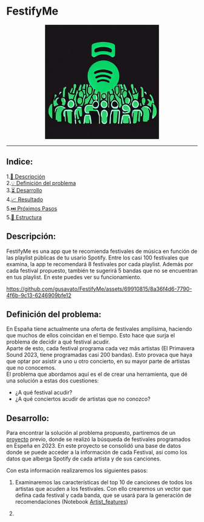 # FestifyMe


<center>
    <img src="./images/FestifyMe_logo.jpeg" alt="Alt text" width="300">
</center>


***

## Indice:
1.[📜 Descripción](#descripcion)\
2.[💡 Definición del problema](#problema)\
3.[⏳ Desarrollo](#desarrollo)\
4.[📈 Resultado](#resultado)\
5.[⏭️ Próximos Pasos](#next)\
5.[📁 Estructura](#Estructura)

## Descripción:<a name="descripcion"/>

FestifyMe es una app que te recomienda festivales de música en función de las 
playlist públicas de tu usario Spotify. Entre los casi 100 festivales que examina,
la app te recomendará 8 festivales por cada playlist. Además por cada festival 
propuesto, también te sugerirá 5 bandas que no se encuentran en tus playlist. En
este puedes ver su funcionamiento.

https://github.com/gusavato/FestifyMe/assets/69910815/8a36f4d6-7790-4f6b-9c13-6246909bfe12

## Definición del problema: <a name="problema"/>

En España tiene actualmente una oferta de festivales amplísima, haciendo que 
muchos de ellos coincidan en el tiempo. Esto hace que surja el problema de decidir 
a qué festival acudir.</br>
Aparte de esto, cada festival programa cada vez más artistas (El Primavera Sound 2023,
tiene programadas casi 200 bandas). Esto provaca que haya que optar por asistir a uno u
otro concierto, en su mayor parte de artistas que no conocemos. </br>
El problema que abordamos aquí es el de crear una herramienta, que dé una solución a estas
dos cuestiones:
- ¿A qué festival acudir?
- ¿A qué conciertos acudir de artistas que no conozco? 

## Desarrollo: <a name="desarrollo"/>

Para encontrar la solución al problema propuesto, partiremos de un 
[proyecto](https://github.com/gusavato/3_IRONHACK_ETL) previo,
donde se realizó la búsqueda de festivales programados en Espeña en 2023.
En este proyecto se consolidó una base de datos donde se puede acceder a la información
de cada Festival, así como los datos que alberga Spotify de cada artista y de sus canciones.

Con esta información realizaremos los siguientes pasos:

1. Examinaremos las características del top 10 de canciones de todos los artistas que acuden
a los festivales. Con ello crearemos un vector que defina cada festival y cada banda, que se
usará para la generación de recomendaciones (Notebook [Artist_features](https://github.com/gusavato/FestifyMe/blob/main/src/jupyter/Artist_features.ipynb))

2. 